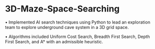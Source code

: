 # 3D-Maze-Space-Searching

• Implemented AI search techniques using Python to lead an exploration team to explore underground cave system in a 3D grid space. 

• Algorithms included Uniform Cost Search, Breadth First Search, Depth First Search, and A* with an admissible heuristic.
